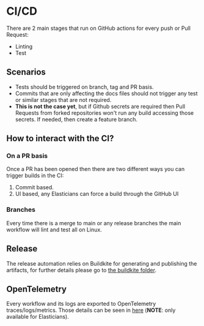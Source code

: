 # CI/CD

There are 2 main stages that run on GitHub actions for every push or Pull Request:

* Linting
* Test

## Scenarios

* Tests should be triggered on branch, tag and PR basis.
* Commits that are only affecting the docs files should not trigger any test or similar stages that are not required.
* **This is not the case yet**, but if Github secrets are required then Pull Requests from forked repositories won't run any build accessing those secrets. If needed, then create a feature branch.

## How to interact with the CI?

### On a PR basis

Once a PR has been opened then there are two different ways you can trigger builds in the CI:

1. Commit based.
2. UI based, any Elasticians can force a build through the GitHub UI

### Branches

Every time there is a merge to main or any release branches the main workflow will lint and test all on Linux.

## Release

The release automation relies on Buildkite for generating and publishing the artifacts,
for further details please go to [the buildkite folder](../../.buildkite/README.md).

## OpenTelemetry

Every workflow and its logs are exported to OpenTelemetry traces/logs/metrics. Those details can be seen in
[here](https://ela.st/oblt-ci-cd-stats) (**NOTE**: only available for Elasticians).
